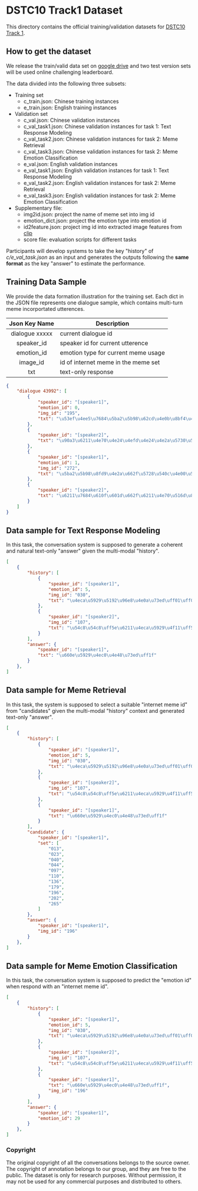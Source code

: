 # DSTC10 Track1 Dataset 

This directory contains the official training/validation datasets for [DSTC10 Track 1](../README.md).  


## How to get the dataset 

We release the train/valid data set on [google drive](https://drive.google.com/drive/folders/1MCXEwNe5YcHkBtTh7S1O2g1WDznbh8z-?usp=sharing) and two test version sets will be used online challenging leaderboard.  

The data divided into the following three subsets: 

* Training set 
  * c_train.json: Chinese training instances 
  * e_train.json: English training instances 
* Validation set 
  * c_val.json: Chinese validation instances 
  * c_val_task1.json: Chinese validation instances for task 1: Text Response Modeling 
  * c_val_task2.json: Chinese validation instances for task 2: Meme Retrieval 
  * c_val_task3.json: Chinese validation instances for task 2: Meme Emotion Classification 
  * e_val.json: English validation instances 
  * e_val_task1.json: English validation instances for task 1: Text Response Modeling 
  * e_val_task2.json: English validation instances for task 2: Meme Retrieval 
  * e_val_task3.json: English validation instances for task 2: Meme Emotion Classification 
* Supplementary file: 
  * img2id.json: project the name of meme set into img id 
  * emotion_dict.json: project the emotion type into emotion id 
  * id2feature.json: project img id into extracted image features from [clip](https://github.com/openai/CLIP)
  * score file: evaluation scripts for different tasks 


Participants will develop systems to take the key "history" of *c/e_val_task.json* as an input and generates the outputs following the **same format** as the key "answer" to estimate the performance.


## Training Data Sample 

We provide the data formation illustration for the training set. Each dict in the JSON file represents one dialogue sample, which contains multi-turn meme incorportated utterences.   


|  Json Key Name  | Description                                |
|:---------------:|--------------------------------------------|
| dialogue xxxxx  | current dialogue id                        |
| speaker_id      | speaker id for current utterence           |
| emotion_id      | emotion type for current meme usage        |
| image_id        | id of internet meme in the meme set        |
| txt             | text-only response                         |



```json
{
    "dialogue 43992": [
        {
            "speaker_id": "[speaker1]",
            "emotion_id": 0,
            "img_id": "195",
            "txt": "\u53ef\u4ee5\u7684\u5ba2\u5b98\u62cd\u4e0b\u8bf4\u4e00\u58f0\u8981\u624b\u52a8\u6539\u4ef7"
        },
        {
            "speaker_id": "[speaker2]",
            "txt": "\u90a3\u6211\u4e70\u4e24\u4efd\u4e24\u4e2a\u5730\u5740"
        },
        {
            "speaker_id": "[speaker1]",
            "emotion_id": 1,
            "img_id": "272",
            "txt": "\u5ba2\u5b98\u8fd9\u4e2a\u662f\u5728\u540c\u4e00\u5730\u5740\u4e24\u4e2a\u5730\u5740\u4e0d\u884c\u54e6"
        },
        {
            "speaker_id": "[speaker2]",
            "txt": "\u6211\u7684\u610f\u601d\u662f\u6211\u4e70\u516d\u888b"
        } 
    ]
}
```


## Data sample for Text Response Modeling 

In this task, the conversation system is supposed to generate a coherent and natural text-only "answer" given the multi-modal "history". 


```json
[
    {
        "history": [
            {
                "speaker_id": "[speaker1]",
                "emotion_id": 5,
                "img_id": "030",
                "txt": "\u4eca\u5929\u5192\u96e8\u4e0a\u73ed\uff01\uff01\uff01\uff01"
            },
            {
                "speaker_id": "[speaker2]",
                "img_id": "107",
                "txt": "\u54c8\u54c8\uff5e\u6211\u4eca\u5929\u4f11\uff5e\uff5e"
            }
        ],
        "answer": {
            "speaker_id": "[speaker1]",
            "txt": "\u660e\u5929\u4ec0\u4e48\u73ed\uff1f"
        }
    },
]
```



## Data sample for Meme Retrieval 

In this task, the system is supposed to select a suitable "internet meme id" from "candidates" given the multi-modal "history" context and generated text-only "answer".

```json
[
    {
        "history": [
            {
                "speaker_id": "[speaker1]",
                "emotion_id": 5,
                "img_id": "030",
                "txt": "\u4eca\u5929\u5192\u96e8\u4e0a\u73ed\uff01\uff01\uff01\uff01"
            },
            {
                "speaker_id": "[speaker2]",
                "img_id": "107",
                "txt": "\u54c8\u54c8\uff5e\u6211\u4eca\u5929\u4f11\uff5e\uff5e"
            },
            {
                "speaker_id": "[speaker1]",
                "txt": "\u660e\u5929\u4ec0\u4e48\u73ed\uff1f"
            }
        ],
        "candidate": {
            "speaker_id": "[speaker1]",
            "set": [
                "013",
                "023",
                "040",
                "044",
                "097",
                "110",
                "136",
                "179",
                "196",
                "202",
                "265"
            ]
        },
        "answer": {
            "speaker_id": "[speaker1]",
            "img_id": "196"
        }
    },
]
```


## Data sample for Meme Emotion Classification

In this task, the conversation system is supposed to predict the "emotion id" when respond with an "internet meme id". 


```json
[
    {
        "history": [
            {
                "speaker_id": "[speaker1]",
                "emotion_id": 5,
                "img_id": "030",
                "txt": "\u4eca\u5929\u5192\u96e8\u4e0a\u73ed\uff01\uff01\uff01\uff01"
            },
            {
                "speaker_id": "[speaker2]",
                "img_id": "107",
                "txt": "\u54c8\u54c8\uff5e\u6211\u4eca\u5929\u4f11\uff5e\uff5e"
            },
            {
                "speaker_id": "[speaker1]",
                "txt": "\u660e\u5929\u4ec0\u4e48\u73ed\uff1f",
                "img_id": "196"
            }
        ],
        "answer": {
            "speaker_id": "[speaker1]",
            "emotion_id": 29
        }
    },
]
```



### Copyright 

The original copyright of all the conversations belongs to the source owner.
The copyright of annotation belongs to our group, and they are free to the public.
The dataset is only for research purposes. Without permission, it may not be used for any commercial purposes and distributed to others.
